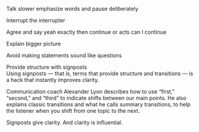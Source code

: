 Talk slower emphasize words and pause deliberately  
  
Interrupt the interrupter  
  
Agree and say yeah exactly then continue or acts can I continue  
  
  
Explain bigger picture  
  
  
  
  
Avoid making statements sound like questions  
  
  
Provide structure with signposts  
Using signposts — that is, terms that provide structure and transitions — is a hack that instantly improves clarity.  
  
Communication coach Alexander Lyon describes how to use “first,” “second,” and “third” to indicate shifts between our main points. He also explains classic transitions and what he calls summary transitions, to help the listener when you shift from one topic to the next.  
  
Signposts give clarity. And clarity is influential.